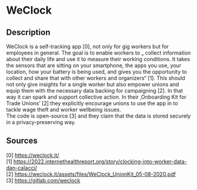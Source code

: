 # WeClock 

## Description

WeClock is a self-tracking app [0], not only for gig workers but for employees in general. The goal is to enable workers to „ collect information about their daily life and use it to measure their working conditions. It takes the sensors that are sitting on your smartphone, the apps you use, your location, how your battery is being used, and gives you the opportunity to collect and share that with other workers and organizers“ [1]. This should not only give insights for a single worker but also empower unions and equip them with the necessary data backing for campaigning [2]. In that way it can spark and support collective action. In their ‚Onboarding Kit for Trade Unions’ [2] they explicitly encourage unions to use the app in to tackle wage theft and worker wellbeing issues.  
The code is open-source [3] and they claim that the data is stored securely in a privacy-preserving way.  

## Sources

[0] https://weclock.it/  
[1] https://2022.internethealthreport.org/story/clocking-into-worker-data-dan-calacci/  
[2] https://weclock.it/assets/files/WeClock_UnionKit_05-08-2020.pdf  
[3] https://gitlab.com/weclock  